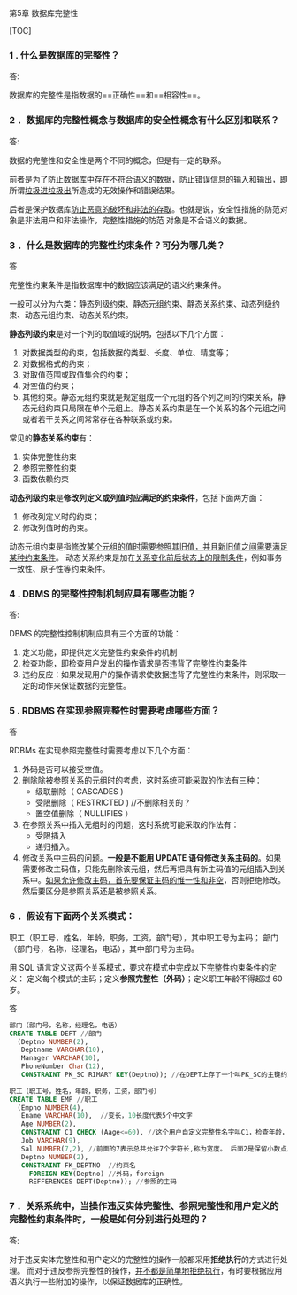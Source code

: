 第5章 数据库完整性

[TOC]

### 1 . 什么是数据库的完整性？

答:

数据库的完整性是指数据的==正确性==和==相容性==。

 

### 2 ．数据库的完整性概念与数据库的安全性概念有什么区别和联系？

答:

数据的完整性和安全性是两个不同的概念，但是有一定的联系。

前者是为了<u>防止数据库中存在不符合语义的数据</u>，<u>防止错误信息的输入和输出</u>，即所谓<u>垃圾进垃圾出</u>所造成的无效操作和错误结果。

后者是保护数据库<u>防止恶意的破坏和非法的存取</u>。也就是说，安全性措施的防范对象是非法用户和非法操作，完整性措施的防范 对象是不合语义的数据。

 

### 3 ．什么是数据库的完整性约束条件？可分为哪几类？

答

完整性约束条件是指数据库中的数据应该满足的语义约束条件。

一般可以分为六类：静态列级约束、静态元组约束、静态关系约束、动态列级约束、动态元组约束、动态关系约束。

**静态列级约束**是对一个列的取值域的说明，包括以下几个方面： 

1. 对数据类型的约束，包括数据的类型、长度、单位、精度等；
2. 对数据格式的约束；
3. 对取值范围或取值集合的约束；
4. 对空值的约束； 
5. 其他约束。静态元组约束就是规定组成一个元组的各个列之间的约束关系，静态元组约束只局限在单个元组上。静态关系约束是在一个关系的各个元组之间或者若干关系之间常常存在各种联系或约束。

常见的**静态关系约束**有：

1. 实体完整性约束
2. 参照完整性约束
3. 函数依赖约束

**动态列级约束**是**修改列定义或列值时应满足的约束条件**，包括下面两方面： 

1. 修改列定义时的约束；
2. 修改列值时的约束。

动态元组约束是指<u>修改某个元组的值时需要参照其旧值，并且新旧值之间需要满足某种约束条件</u>。
动态关系约束是加在<u>关系变化前后状态上的限制条件</u>，例如事务一致性、原子性等约束条件。

 

### 4 . DBMS 的完整性控制机制应具有哪些功能？

答:

DBMS 的完整性控制机制应具有三个方面的功能：

1. 定义功能，即提供定义完整性约束条件的机制
2. 检查功能，即检查用户发出的操作请求是否违背了完整性约束条件
3. 违约反应：如果发现用户的操作请求使数据违背了完整性约束条件，则采取一定的动作来保证数据的完整性。

 

###  5 . RDBMS 在实现参照完整性时需要考虑哪些方面？

答 

RDBMs 在实现参照完整性时需要考虑以下几个方面：

1. 外码是否可以接受空值。
2. 删除除被参照关系的元组时的考虑，这时系统可能采取的作法有三种：
   - 级联删除（ CASCADES ) 
   - 受限删除（ RESTRICTED ) //不删除相关的？
   - 置空值删除（ NULLIFIES ）
3. 在参照关系中插入元组时的问题，这时系统可能采取的作法有：
   - 受限插入
   - 递归插入。
4. 修改关系中主码的问题。**一般是不能用 UPDATE 语句修改关系主码的**。如果需要修改主码值，只能先删除该元组，然后再把具有新主码值的元组插入到关系中。<u>如果允许修改主码，首先要保证主码的惟一性和非空</u>，否则拒绝修改。然后要区分是参照关系还是被参照关系。

 

### 6 ．假设有下面两个关系模式：

职工（职工号，姓名，年龄，职务，工资，部门号），其中职工号为主码；
部门（部门号，名称，经理名，电话），其中部门号为主码。

用 SQL 语言定义这两个关系模式，要求在模式中完成以下完整性约束条件的定义：
定义每个模式的主码；定义**参照完整性（外码）**；定义职工年龄不得超过 60 岁。

答

```sql
部门（部门号，名称，经理名，电话）
CREATE TABLE DEPT //部门
  (Deptno NUMBER(2),
   Deptname VARCHAR(10),
   Manager VARCHAR(10),
   PhoneNumber Char(12),
   CONSTRAINT PK_SC RIMARY KEY(Deptno)); //在DEPT上存了一个叫PK_SC的主键约束，主键列是Deptno
	
职工（职工号，姓名，年龄，职务，工资，部门号）
CREATE TABLE EMP //职工
  (Empno NUMBER(4),
   Ename VARCHAR(10),  //变长，10长度代表5个中文字
   Age NUMBER(2),
   CONSTRAINT C1 CHECK (Aage<=60), //这个用户自定义完整性名字叫C1，检查年龄，话说这个能写在后面么。
   Job VARCHAR(9),
   Sal NUMBER(7,2), //前面的7表示总共允许7个字符长,称为宽度。 后面2是保留小数点后面两位,称为精度
   Deptno NUMBER(2),
   CONSTRAINT FK_DEPTNO  //约束名
   	 FOREIGN KEY(Deptno) //外码，foreign
     REFFERENCES DEPT(Deptno)); //参照的主码
```

 

### 7 ．关系系统中，当操作违反实体完整性、参照完整性和用户定义的完整性约束条件时，一般是如何分别进行处理的？

答:

对于违反实体完整性和用户定义的完整性的操作一般都采用**拒绝执行**的方式进行处理。
而对于违反参照完整性的操作，<u>并不都是简单地拒绝执行</u>，有时要根据应用语义执行一些附加的操作，以保证数据库的正确性。

